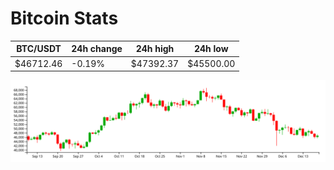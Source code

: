 # Bitcoin Stats

BTC/USDT|24h change|24h high|24h low|
|---|---|---|---|
|$46712.46|-0.19%|$47392.37|$45500.00|

<img src="./chart.svg">

